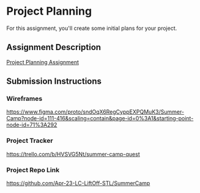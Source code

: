# Project Planning
For this assignment, you'll create some initial plans for your project.

## Assignment Description
[Project Planning Assignment](https://education.launchcode.org/liftoff/modules/assignments/project-planning)

## Submission Instructions

### Wireframes

https://www.figma.com/proto/sndOqX6RegCyppEXPQMuK3/Summer-Camp?node-id=111-416&scaling=contain&page-id=0%3A1&starting-point-node-id=71%3A292 

### Project Tracker

https://trello.com/b/HVSVG5Nt/summer-camp-quest

### Project Repo Link

https://github.com/Apr-23-LC-LiftOff-STL/SummerCamp
